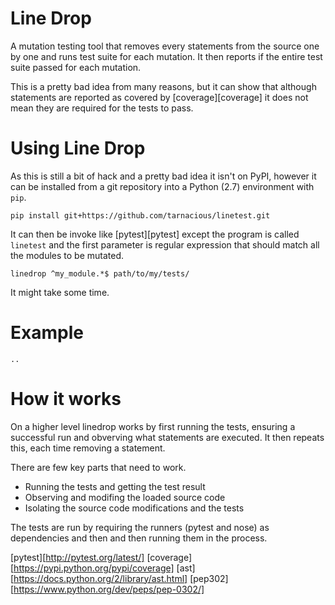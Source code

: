 # Line Drop

A mutation testing tool that removes every statements from the source one by
one and runs test suite for each mutation. It then reports if the entire test
suite passed for each mutation.

This is a pretty bad idea from many reasons, but it can show that although
statements are reported as covered by [coverage][coverage] it does not mean
they are required for the tests to pass.

# Using Line Drop

As this is still a bit of hack and a pretty bad idea it isn't on PyPI, however
it can be installed from a git repository into a Python (2.7) environment with
`pip`.

    pip install git+https://github.com/tarnacious/linetest.git
    
It can then be invoke like [pytest][pytest] except the program is called
`linetest` and the first parameter is regular expression that should match all
the modules to be mutated.

    linedrop ^my_module.*$ path/to/my/tests/

It might take some time.

# Example

    ..

# How it works

On a higher level linedrop works by first running the tests, ensuring a
successful run and obverving what statements are executed. It then repeats
this, each time removing a statement.

There are few key parts that need to work. 

* Running the tests and getting the test result
* Observing and modifing the loaded source code
* Isolating the source code modifications and the tests

The tests are run by requiring the runners (pytest and nose) as dependencies
and then and then running them in the process.  



[pytest][http://pytest.org/latest/]
[coverage][https://pypi.python.org/pypi/coverage]
[ast][https://docs.python.org/2/library/ast.html]
[pep302][https://www.python.org/dev/peps/pep-0302/]
